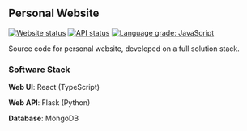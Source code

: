 ## Personal Website

[![Website status](https://img.shields.io/website?down_color=red&down_message=offline&label=website&style=flat-square&up_message=online&url=https%3A%2F%2Fjunha.netlify.com)](https://junha.netlify.app/)
[![API status](https://img.shields.io/website?down_color=red&down_message=offline&label=api&style=flat-square&up_message=online&url=https%3A%2F%2F2vkt8q67vg.execute-api.us-west-1.amazonaws.com/dev)](https://2vkt8q67vg.execute-api.us-west-1.amazonaws.com/dev)
[![Language grade: JavaScript](https://img.shields.io/lgtm/grade/javascript/github/park-junha/PersonalWebsite.svg?logo=lgtm&logoWidth=18&style=flat-square)](https://lgtm.com/projects/g/park-junha/PersonalWebsite/context:javascript)

Source code for personal website, developed on a full solution stack.

### Software Stack

**Web UI**: React (TypeScript)

**Web API**: Flask (Python)

**Database**: MongoDB
